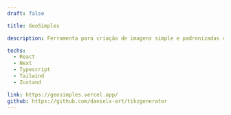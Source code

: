 ```yaml
---
draft: false

title: GeoSimples

description: Ferramenta para criação de imagens simple e padronizadas de figuras geométricas, voltada principalmente para criação de conteúdo educativo.

techs:
  - React
  - Next
  - Typescript
  - Tailwind
  - Zustand

link: https://geosimples.vercel.app/
github: https://github.com/danielx-art/tikzgenerator
---
```

